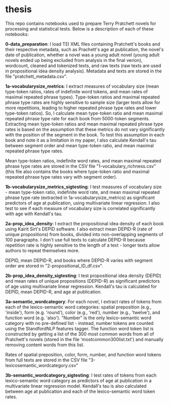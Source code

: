 # thesis
This repo contains notebooks used to prepare Terry Pratchett novels for processing and statistical tests. Below is a description of each of these notebooks:

**0-data_preparation**: I load TEI XML files containing Pratchett's books and their respective metadata, such as Prachett's age at publication, the novel's date of publication, whether a novel was a young adult novel (young adult novels ended up being excluded from analysis in the final verion), wordcount, cleaned and tokenized texts, and raw texts (raw texts are used in propositional idea density analysis). Metadata and texts are stored in the file "pratchett_metadata.csv".

**1a-vocabularysize_metrics**: I extract measures of vocabulary size (mean type-token ratios, rates of indefinite word tokens, and mean rates of maximal repeated phrase types). Type-token ratios and maximal repeated phrase type rates are highly sensitive to sample size (larger texts allow for more repetitions, leading to higher repeated phrase type rates and lower type-token ratios). So, I calculate mean type-token ratio and mean maximal repeated phrase type rate for each book from 5000-token segments. Extracting mean type-token ratios and mean maximal repeated phrase type rates is based on the assumption that these metrics do not vary significantly with the position of the segment in the book. To test this assumption in each book and note it as a limitation in my paper, I also calculate Kendall's tau between segment order and mean type-token ratio, and mean maximal repeated phrase type rates. 

Mean type-token ratios, indefinite word rates, and mean maximal repeated phrase type rates are stored in the CSV file "1-vocabulary_richness.csv" (this file also contains the books where type-token ratio and maximal repeated phrase type rates vary with segment order). 

**1b-vocabularysize_metrics_sigtesting**: I test measures of vocabulary size - mean type-token ratio, indefinite word rate, and mean maximal repeated phrase type rate (extracted in 1a-vocabularysize_metrics) as significant predictors of age at publication, using multivariate linear regression. I also test to see if each measure of vocabulary size is correlated significantly with age with Kendall's tau. 

**2a-prop_idea_density**: I extract the propositional idea density of each book using Kairit Sirt's DEPID software. I also extract mean DEPID-R (rate of unique propositions) from books, divided into non-overlapping segments of 100 paragraphs. I don't use full texts to calculate DEPID-R because repetition rate is highly sensitive to the length of a text - longer texts allow authors to repeat themselves more. 

DEPID, mean DEPID-R, and books where DEPID-R varies with segment order are stored in "2-propositional_ID_df.csv".

**2b-prop_idea_density_sigtesting**: I test propositional idea density (DEPID) and mean rates of unique propositions (DEPID-R) as significant predictors of age using multivariate linear regression. Kendall's tau is calculated for DEPID, mean DEPID-R, and age at publication. 

**3a-semantic_wordcategory**: For each novel, I extract rates of tokens from each of the lexico-semantic word categories: spatial preposition (e.g., 'inside'), form (e.g. 'round'), color (e.g., 'red'), number (e.g., 'twelve'), and function word (e.g. 'also'). "Number" is the only lexico-semantic word category with no pre-defined list - instead, number tokens are counted using the StandfordNLP features tagger. The function word token list is constructed by getting a list of the 300 most common words from all of Pratchett's novels (stored in the file 'mostcommon300list.txt') and manually removing content words from this list. 

Rates of spatial preposition, color, form, number, and function word tokens from full texts are stored in the CSV file "3-lexicosemantic_wordcategory.csv"

**3b-semantic_wordcategory_sigtesting**: I test rates of tokens from each lexico-semantic word category as predictors of age at publication in a multivariate linear regression model. Kendall's tau is also calculated between age at publication and each of the lexico-semantic word token rates. 
